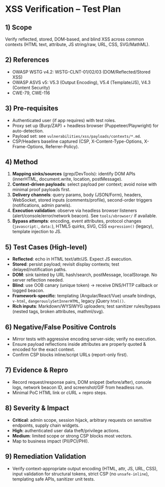 # XSS Verification – Test Plan

## 1) Scope
Verify reflected, stored, DOM-based, and blind XSS across common contexts (HTML text, attribute, JS string/raw, URL, CSS, SVG/MathML).

## 2) References
- OWASP WSTG v4.2: WSTG-CLNT-01/02/03 (DOM/Reflected/Stored XSS)
- OWASP ASVS v5: V5.3 (Output Encoding), V5.4 (Template/JS), V4.3 (Content Security)
- CWE-79, CWE-116

## 3) Pre-requisites
- Authenticated user (if app requires) with test roles.
- Proxy set up (Burp/ZAP) + headless browser (Puppeteer/Playwright) for auto-detection.
- Payload set: see `vulnerabilities/xss/payloads/contexts/*.md`.
- CSP/Headers baseline captured (CSP, X-Content-Type-Options, X-Frame-Options, Referrer-Policy).

## 4) Method
1. **Mapping sinks/sources** (grep/DevTools): identify DOM APIs (innerHTML, document.write, location, postMessage).
2. **Context-driven payloads**: select payload per context; avoid noise with minimal proof payloads first.
3. **Delivery channels**: query params, body (JSON/Form), headers, WebSocket, stored inputs (comments/profile), second-order triggers (notifications, admin panels).
4. **Execution validation**: observe via headless browser listeners (alert/console/error/network beacon). See `tools/xbrowser/` if available.
5. **Bypass attempts**: encoding, event attributes, protocol changes (`javascript:`, `data:`), HTML5 quirks, SVG, CSS `expression()` (legacy), template injection to JS.

## 5) Test Cases (High-level)
- **Reflected**: echo in HTML text/attr/JS. Expect JS execution.
- **Stored**: persist payload; revisit display contexts; test delayed/notification paths.
- **DOM**: sink tainted by URL hash/search, postMessage, localStorage. No server reflection needed.
- **Blind**: use OOB canary (unique token) → receive DNS/HTTP callback or logged beacon.
- **Framework-specific**: templating (Angular/React/Vue) unsafe bindings, `v-html`, `dangerouslySetInnerHTML`, legacy jQuery `html()`.
- **Rich inputs**: Markdown/WYSIWYG uploaders; test sanitizer rules/bypass (nested tags, broken attributes, mathml/svg).

## 6) Negative/False Positive Controls
- Mirror tests with aggressive encoding server-side; verify no execution.
- Ensure payload reflections inside attributes are properly quoted & encoded for the exact context.
- Confirm CSP blocks inline/script URLs (report-only first).

## 7) Evidence & Repro
- Record request/response pairs, DOM snippet (before/after), console logs, network beacon ID, and screenshot/GIF from headless run.
- Minimal PoC HTML link or cURL + repro steps.

## 8) Severity & Impact
- **Critical**: admin scope, session hijack, arbitrary requests on sensitive endpoints, supply chain widgets.
- **High**: authenticated user data theft/privilege actions.
- **Medium**: limited scope or strong CSP blocks most vectors.
- Map to business impact (PII/PCI/PHI).

## 9) Remediation Validation
- Verify context-appropriate output encoding (HTML, attr, JS, URL, CSS), input validation for structural tokens, strict CSP (no `unsafe-inline`), templating safe APIs, sanitizer unit tests.
